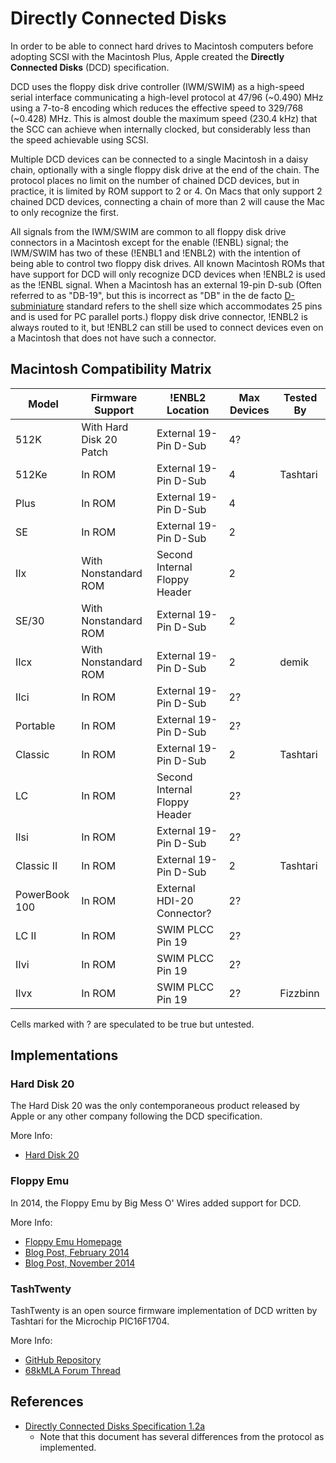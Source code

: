 # Directly Connected Disks 

In order to be able to connect hard drives to Macintosh computers before adopting SCSI with the Macintosh Plus, Apple created the **Directly Connected Disks** (DCD) specification.

DCD uses the floppy disk drive controller (IWM/SWIM) as a high-speed serial interface communicating a high-level protocol at 47/96 (~0.490) MHz using a 7-to-8 encoding which reduces the effective speed to 329/768 (~0.428) MHz.  This is almost double the maximum speed (230.4 kHz) that the SCC can achieve when internally clocked, but considerably less than the speed achievable using SCSI.

Multiple DCD devices can be connected to a single Macintosh in a daisy chain, optionally with a single floppy disk drive at the end of the chain.  The protocol places no limit on the number of chained DCD devices, but in practice, it is limited by ROM support to 2 or 4.  On Macs that only support 2 chained DCD devices, connecting a chain of more than 2 will cause the Mac to only recognize the first.

All signals from the IWM/SWIM are common to all floppy disk drive connectors in a Macintosh except for the enable (!ENBL) signal; the IWM/SWIM has two of these (!ENBL1 and !ENBL2) with the intention of being able to control two floppy disk drives.  All known Macintosh ROMs that have support for DCD will only recognize DCD devices when !ENBL2 is used as the !ENBL signal.  When a Macintosh has an external 19-pin D-sub (Often referred to as "DB-19", but this is incorrect as "DB" in the de facto [D-subminiature](https://en.wikipedia.org/wiki/D-subminiature) standard refers to the shell size which accommodates 25 pins and is used for PC parallel ports.) floppy disk drive connector, !ENBL2 is always routed to it, but !ENBL2 can still be used to connect devices even on a Macintosh that does not have such a connector.

## Macintosh Compatibility Matrix

| Model         | Firmware Support        | !ENBL2 Location               | Max Devices | Tested By |
| ------------- | ----------------------- | ----------------------------- | ----------- | --------- |
| 512K          | With Hard Disk 20 Patch | External 19-Pin D-Sub         | 4?          |           |
| 512Ke         | In ROM                  | External 19-Pin D-Sub         | 4           | Tashtari  |
| Plus          | In ROM                  | External 19-Pin D-Sub         | 4           |           |
| SE            | In ROM                  | External 19-Pin D-Sub         | 2           |           |
| IIx           | With Nonstandard ROM    | Second Internal Floppy Header | 2           |           |
| SE/30         | With Nonstandard ROM    | External 19-Pin D-Sub         | 2           |           |
| IIcx          | With Nonstandard ROM    | External 19-Pin D-Sub         | 2           | demik     |
| IIci          | In ROM                  | External 19-Pin D-Sub         | 2?          |           |
| Portable      | In ROM                  | External 19-Pin D-Sub         | 2?          |           |
| Classic       | In ROM                  | External 19-Pin D-Sub         | 2           | Tashtari  |
| LC            | In ROM                  | Second Internal Floppy Header | 2?          |           |
| IIsi          | In ROM                  | External 19-Pin D-Sub         | 2?          |           |
| Classic II    | In ROM                  | External 19-Pin D-Sub         | 2           | Tashtari  |
| PowerBook 100 | In ROM                  | External HDI-20 Connector?    | 2?          |           |
| LC II         | In ROM                  | SWIM PLCC Pin 19              | 2?          |           |
| IIvi          | In ROM                  | SWIM PLCC Pin 19              | 2?          |           |
| IIvx          | In ROM                  | SWIM PLCC Pin 19              | 2?          | Fizzbinn  |

Cells marked with ? are speculated to be true but untested.

## Implementations

### Hard Disk 20

The Hard Disk 20 was the only contemporaneous product released by Apple or any other company following the DCD specification.

More Info:
  * [Hard Disk 20](https://en.wikipedia.org/wiki/Hard_Disk_20)

### Floppy Emu

In 2014, the Floppy Emu by Big Mess O' Wires added support for DCD.

More Info:
  * [Floppy Emu Homepage](https://www.bigmessowires.com/floppy-emu/)
  * [Blog Post, February 2014](https://www.bigmessowires.com/2014/02/06/emulating-the-apple-hd20/)
  * [Blog Post, November 2014](https://www.bigmessowires.com/2014/11/22/reverse-engineering-the-hd20/)

### TashTwenty

TashTwenty is an open source firmware implementation of DCD written by Tashtari for the Microchip PIC16F1704.

More Info:
  * [GitHub Repository](https://github.com/lampmerchant/tashtwenty/)
  * [68kMLA Forum Thread](https://68kmla.org/bb/index.php?threads/tashtwenty-single-chip-dcd-hard-disk-20-interface.39357/)

## References

  * [Directly Connected Disks Specification 1.2a](http://bitsavers.trailing-edge.com/pdf/apple/disk/hd20/Directly_Connected_Disks_Specification_1.2a_May85.pdf)
    * Note that this document has several differences from the protocol as implemented.
